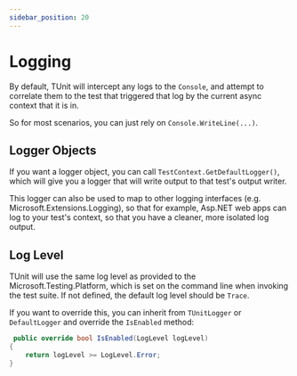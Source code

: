 ```yaml
---
sidebar_position: 20
---
```


# Logging

By default, TUnit will intercept any logs to the `Console`, and attempt to correlate them to the test that triggered that log by the current async context that it is in.

So for most scenarios, you can just rely on `Console.WriteLine(...)`.

## Logger Objects
If you want a logger object, you can call `TestContext.GetDefaultLogger()`, which will give you a logger that will write output to that test's output writer.

This logger can also be used to map to other logging interfaces (e.g. Microsoft.Extensions.Logging), so that for example, Asp.NET web apps can log to your test's context, so that you have a cleaner, more isolated log output.

## Log Level
TUnit will use the same log level as provided to the Microsoft.Testing.Platform, which is set on the command line when invoking the test suite. If not defined, the default log level should be `Trace`.

If you want to override this, you can inherit from `TUnitLogger` or `DefaultLogger` and override the `IsEnabled` method:

```csharp
 public override bool IsEnabled(LogLevel logLevel)
{
    return logLevel >= LogLevel.Error;
}
```
